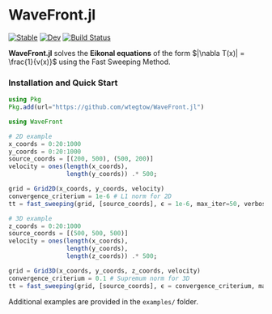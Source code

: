# WaveFront.jl

[![Stable](https://img.shields.io/badge/docs-stable-blue.svg)](https://wtegtow.github.io/WaveFront.jl/stable/)
[![Dev](https://img.shields.io/badge/docs-dev-blue.svg)](https://wtegtow.github.io/WaveFront.jl/dev/)
[![Build Status](https://github.com/wtegtow/WaveFront.jl/actions/workflows/CI.yml/badge.svg?branch=main)](https://github.com/wtegtow/WaveFront.jl/actions/workflows/CI.yml?query=branch%3Amain)

**WaveFront.jl** solves the **Eikonal equations** of the form $|\nabla T(x)| = \frac{1}{v(x)}$  using the Fast Sweeping Method. 

### Installation and Quick Start

```julia
using Pkg 
Pkg.add(url="https://github.com/wtegtow/WaveFront.jl")

using WaveFront

# 2D example 
x_coords = 0:20:1000 
y_coords = 0:20:1000
source_coords = [(200, 500), (500, 200)]
velocity = ones(length(x_coords), 
                length(y_coords)) .* 500;

grid = Grid2D(x_coords, y_coords, velocity)
convergence_criterium = 1e-6 # L1 norm for 2D
tt = fast_sweeping(grid, [source_coords], ϵ = 1e-6, max_iter=50, verbose=false);

# 3D example 
z_coords = 0:20:1000 
source_coords = [(500, 500, 500)]
velocity = ones(length(x_coords), 
                length(y_coords),
                length(z_coords)) .* 500;

grid = Grid3D(x_coords, y_coords, z_coords, velocity)
convergence_criterium = 0.1 # Supremum norm for 3D
tt = fast_sweeping(grid, [source_coords], ϵ = convergence_criterium, max_iter=50, verbose=false);

```

Additional examples are provided in the `examples/` folder.